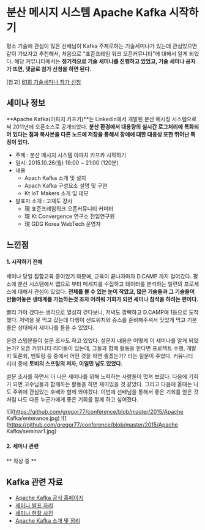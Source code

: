 # 분산 메시지 시스템 Apache Kafka 시작하기
평소 기술에 관심이 많은 선배님이 Kafka 주제로하는 기술세미나가 있는데 관심있으면 같이 가보자고 추천해서, 처음으로 "표준프레임
워크 오픈커뮤니티"에 대해서 알게 되었다. 해당 커뮤니티에서는 **정기적으로 기술 세미나를 진행하고 있었고, 기술 세미나 공지가 뜨면, 댓글로 참가 신청을 하면 된다.**

[참고] [61회 기술세미나 참가 신청 ](http://open.egovframe.kr/cop/bbs/selectBoardArticle.do?bbsId=BBSMSTR_000000000014&nttId=16779)

## 세미나 정보
**Apache Kafka(아파치 카프카)**는 LinkedIn에서 개발된 분산 메시징 시스템으로써 2011년에 오픈소스로 공개되었다. **분산 환경에서 대용량의 실시간 로그처리에 특화되어 있다는 점과 복사본을 다른 노드에 저장을 통해서 장애에 대한 대응성 또한 뛰어난 특징이 있다.**

* 주제 : 분산 메시지 시스템 아파치 카프카 시작하기
* 일시: 2015.10.26(월) 19:00 ~ 21:00 (120분)
* 내용  
  - Apach Kafka 소개 및 설치
  - Apach Kafka 구성요소 설명 및 구현
  - Kt IoT Makers 소개 및 데모
* 발표자 소개 : 고재도 강사
  - 現 표준프레임워크 오픈커뮤니티 커미터
  - 現 Kt Convergence  연구소 전임연구원
  - 現 GDG Korea WebTech 운영자

## 느낀점
#### 1. 시작하기 전에
세미나 당일 집합교육 중이었기 때문에, 교육이 끝나자마자 D.CAMP 까지 걸어갔다. 평소에 분산 시스템에서 앱으로 부터 메세지를 수집하고 데이터를 분석하는 일련의 프로세스에 대해서 관심이 있었다. **전체를 볼 수 있는 눈이 작았고, 많은 기술들과 그 기술들이 만들어놓은 생태계를 가늠하는것 조차 어려워 기회가 되면 세미나 참석을 하려는 편이다.**

빨리 가야 겠다는 생각으로 열심히 걷다보니, 저녁도 깜빡하고 D.CAMP에 1등으로 도착했다. 저녁을 못 먹고 갔는데 다행이 샌드위치와 쥬스를 준비해주셔서 맛있게 먹고 기분 좋은 상태에서 세미나를 들을 수 있었다.

운영 스텝분들이 설문 조사도 하고 있었다. 설문지 내용은 어떻게 이 세미나를 알게 되었는가? 오픈 커뮤니티 리더들이 있는데, 그들과 함께 활동을 한다면 프로젝트 수행, 개발자 토론회, 멘토링 등 중에서 어떤 것을 하면 좋겠는가? 라는 질문이 주였다. 커뮤니티 리더 중에 **토비의 스프링의 저자, 이일민 님도 있었다.**

설문 조사를 하면서 더 나은 세미나를 위해 노력하는 사람들이 멋져 보였다. 다음에 기회가 되면 고수님들과 함께하는 활동을 하면 재미있을 것 같았다. 그리고 다음에 올때는 나도 주위에 관심있는 후배와 함께 와야겠다. 이번에 선배님을 통해서 좋은 기회를 얻은 것처럼 나도 다른 누군가에게 좋은 기회를 함께 하고 싶어졌다.

![](https://github.com/gregor77/conference/blob/master/2015/Apache Kafka/enterance.jpg)
![](https://github.com/gregor77/conference/blob/master/2015/Apache Kafka/seminar1.jpg)

#### 2. 세미나 관련
** 작성 중 **

## Kafka 관련 자료
* [Apache Kafka 공식 홈페이지](http://kafka.apache.org/)
* [세미나 발표 자리](http://open.egovframe.go.kr/cop/bbs/selectBoardArticle.do?bbsId=BBSMSTR_000000000015&nttId=16844)
* [세미나 현장 사진](http://open.egovframe.kr/cop/bbs/selectBoardArticle.do?bbsId=BBSMSTR_000000000014&nttId=16863)
* [Apache Kafka 소개 및 정리](http://epicdevs.com/17)
